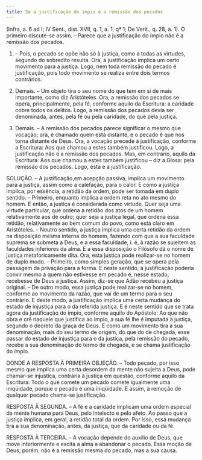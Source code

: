 ```yaml
---
title: Se a justificação do ímpio é a remissão dos pecados
---
```


(Infra, a. 6 ad I; IV Sent., dist. XVII, q. 1, a. 1, qª 1; De Verit., q. 28, a. 1).
  O primeiro discute-se assim. – Parece que a justificação do ímpio não é a remissão dos pecados.  

1. – Pois, o pecado se opõe não só à justiça, como a todas as virtudes, segundo do sobredito resulta. Ora, a justificação implica um certo movimento para a justiça. Logo, nem toda remissão do pecado é justificação, pois todo movimento se realiza entre dois termos contrários.  

2. Demais. – Um objeto tira o seu nome do que tem em si de mais importante, como diz Aristóteles. Ora, a remissão dos pecados se opera, principalmente, pela fé, conforme aquilo da Escritura: a caridade cobre todos os delitos. Logo, a remissão dos pecados devia ser denominada, antes, pela fé ou pela caridade, do que pela justiça.  

3. Demais. – A remissão dos pecados parece significar o mesmo que vocação; ora, é chamado quem está distante, e o pecado é que nos torna distante de Deus. Ora, a vocação precede à justificação, conforme a Escritura: Aos que chamou a estes também justificou. Logo, a justificação não é a remissão dos pecados.  Mas, em contrário, aquilo da Escritura: Aos que chamou a estes também justificou – diz a Glosa: pela remissão dos pecados. Logo, esta é a justificação.  

SOLUÇÃO. – A justificação,em acepção passiva, implica um movimento para a justiça, assim como a calefação, para o calor. E como a justiça implica, por essência, a retidão da ordem, pode ser tomada em duplo sentido. – Primeiro, enquanto implica a ordem reta no ato mesmo do homem. E então, a justiça é considerada como virtude. Quer seja uma virtude particular, que ordena a retidão dos atos de um homem relativamente aos de outro; quer seja a justiça legal, que ordena essa retidão, relativamente ao bem comum do povo, como está claro em Aristóteles. – Noutro sentido, a justiça implica uma certa retidão da ordem na disposição mesma interna do homem, fazendo com que a sua faculdade suprema se submeta a Deus, e a essa faculdade, i. é, à razão se sujeitem as faculdades inferiores da alma. E a essa disposição o Filósofo dá o nome de justiça metaforicamente dita. Ora, esta justiça pode realizar-se no homem de duplo modo. – Primeiro, como simples geração, que se opera pela passagem da privação para a forma. E neste sentido, a justificação poderia convir mesmo a quem não estivesse em pecado e, nesse estado, recebesse de Deus a justiça. Assim, diz-se que Adão recebeu a justiça original. – De outro modo, essa justiça pode realizar-se no homem, conforme ao movimento da razão, que vai de um termo para o seu contrário. E deste modo, a justificação implica uma certa mudança do estado de injustiça para o da referida justiça. E é neste sentido que se trata agora da justificação do ímpio, conforme aquilo do Apóstolo: Ao que não obra e crê naquele que justifica ao ímpio, a sua fé lhe é imputada à justiça, segundo o decreto da graça de Deus. E como um movimento tira a sua denominação, mais do seu termo de origem, do que do de chegada, esse passar do estado de injustiça para o da justiça, pela remissão do pecado, recebe a sua denominação do termo de chegada, e se chama justificação do ímpio. 

DONDE A RESPOSTA À PRIMEIRA OBJEÇÃO. – Todo pecado, por isso mesmo que implica uma certa desordem da mente não sujeita a Deus, pode chamar-se injustiça, contrária à justiça em questão, conforme aquilo da Escritura: Todo o que comete um pecado comete igualmente uma iniqüidade, porque o pecado é uma iniqüidade. E assim, à remoção de qualquer pecado chama-se justificação.  

RESPOSTA À SEGUNDA. – A fé e a caridade implicam uma ordem especial da mente humana para Deus, pelo intelecto e pelo afeto. Ao passo que a justiça implica, em geral, a retidão total da ordem. Por isso, essa mudança tira a sua denominação, antes, da justiça, que da caridade ou da fé.  

RESPOSTA À TERCEIRA. – A vocação depende do auxílio de Deus, que move interiormente e excita a alma a abandonar o pecado. Essa moção de Deus, porém, não é a remissão mesma do pecado, mas a sua causa.